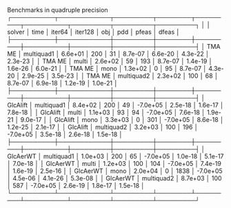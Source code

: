 Benchmarks in quadruple precision
┌──────────┬────────────┬─────────┬────────┬─────────┬──────────┬─────────┬─────────┬─────────┐
│          │     solver │    time │ iter64 │ iter128 │      obj │     pdd │   pfeas │   dfeas │
├──────────┼────────────┼─────────┼────────┼─────────┼──────────┼─────────┼─────────┼─────────┤
│   TMA ME │ multiquad1 │ 6.6e+01 │    200 │      31 │  8.7e-07 │ 6.6e-20 │ 4.3e-22 │ 2.3e-23 │
│   TMA ME │      multi │ 2.6e+02 │     59 │     193 │  8.7e-07 │ 1.4e-19 │ 1.6e-26 │ 6.0e-21 │
│   TMA ME │       mono │ 1.3e+02 │      0 │      95 │  8.7e-07 │ 4.3e-20 │ 2.9e-25 │ 3.5e-23 │
│   TMA ME │ multiquad2 │ 2.3e+02 │    100 │      68 │  8.7e-07 │ 6.9e-18 │ 1.2e-19 │ 1.0e-21 │
├──────────┼────────────┼─────────┼────────┼─────────┼──────────┼─────────┼─────────┼─────────┤
│ GlcAlift │ multiquad1 │ 8.4e+02 │    200 │      49 │ -7.0e+05 │ 2.5e-18 │ 1.6e-17 │ 7.8e-18 │
│ GlcAlift │      multi │ 1.1e+03 │     93 │      94 │ -7.0e+05 │ 7.6e-18 │ 1.9e-21 │ 9.0e-17 │
│ GlcAlift │       mono │ 3.3e+03 │      0 │     301 │ -7.0e+05 │ 8.6e-18 │ 1.2e-25 │ 2.1e-17 │
│ GlcAlift │ multiquad2 │ 3.2e+03 │    100 │     196 │ -7.0e+05 │ 3.5e-18 │ 2.6e-18 │ 1.5e-18 │
├──────────┼────────────┼─────────┼────────┼─────────┼──────────┼─────────┼─────────┼─────────┤
│ GlcAerWT │ multiquad1 │ 1.0e+03 │    200 │      65 │ -7.0e+05 │ 1.0e-18 │ 5.1e-17 │ 7.0e-18 │
│ GlcAerWT │      multi │ 1.2e+03 │    100 │     104 │ -7.0e+05 │ 7.4e-19 │ 1.6e-19 │ 2.5e-16 │
│ GlcAerWT │       mono │ 2.0e+04 │      0 │    1838 │ -7.0e+05 │ 4.5e-06 │ 4.1e-26 │ 5.3e-08 │
│ GlcAerWT │ multiquad2 │ 8.7e+03 │    100 │     587 │ -7.0e+05 │ 2.6e-19 │ 1.8e-17 │ 1.5e-18 │
└──────────┴────────────┴─────────┴────────┴─────────┴──────────┴─────────┴─────────┴─────────┘
